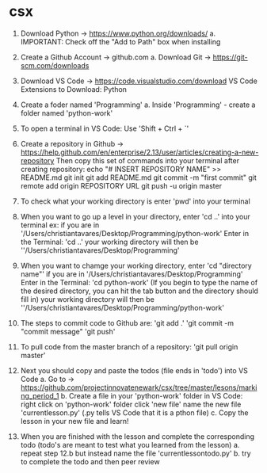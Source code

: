 # csx

1. Download Python -> https://www.python.org/downloads/
  a. IMPORTANT: Check off the "Add to Path" box when installing

2. Create a Github Account -> github.com
  a. Download Git -> https://git-scm.com/downloads
  
3. Download VS Code -> https://code.visualstudio.com/download
      VS Code Extensions to Download:
        Python
        
4. Create a foder named 'Programming'
  a. Inside 'Programming' - create a folder named 'python-work'
  
5. To open a terminal in VS Code:
        Use 'Shift + Ctrl + `'
        
6. Create a repository in Github -> https://help.github.com/en/enterprise/2.13/user/articles/creating-a-new-repository
      Then copy this set of commands into your terminal after creating repository:
          echo "# INSERT REPOSITORY NAME" >> README.md
          git init
          git add README.md
          git commit -m "first commit"
          git remote add origin REPOSITORY URL
          git push -u origin master
          
7. To check what your working directory is enter 'pwd' into your terminal

8. When you want to go up a level in your directory, enter 'cd ..' into your terminal
    ex: if you are in '/Users/christiantavares/Desktop/Programming/python-work'
        Enter in the Terminal: 'cd ..'
        your working directory will then be ''/Users/christiantavares/Desktop/Programming'

9. When you want to chamge your working directory, enter 'cd "directory name"'
        if you are in '/Users/christiantavares/Desktop/Programming'
        Enter in the Terminal: 'cd python-work' (If you begin to type the name of the desired directory,
                                                 you can hit the tab button and the directory should fill in)
        your working directory will then be ''/Users/christiantavares/Desktop/Programming/python-work'
        
10. The steps to commit code to Github are:
        'git add .'
        'git commit -m "commit message"
        'git push'
        
11. To pull code from the master branch of a repository:
        'git pull origin master'
        
12. Next you should copy and paste the todos (file ends in 'todo') into VS Code
 a. Go to -> https://github.com/projectinnovatenewark/csx/tree/master/lesons/marking_period_1
 b. Create a file in your 'python-work' folder in VS Code:
          right click on 'python-work' folder
          click 'new file'
          name the new file 'currentlesson.py' (.py tells VS Code that it is a pthon file)
 c. Copy the lesson in your new file and learn!
 
13. When you are finished with the lesson and complete the corresponding todo
          (todo's are meant to test what you learned from the lesson)
 a. repeat step 12.b but instead name the file 'currentlessontodo.py'
 b. try to complete the todo and then peer review


